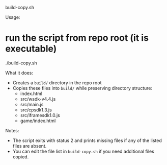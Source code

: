 build-copy.sh

Usage:

# run the script from repo root (it is executable)
./build-copy.sh

What it does:
- Creates a `build/` directory in the repo root
- Copies these files into `build/` while preserving directory structure:
  - index.html
  - src/wsdk-v4.4.js
  - src/main.js
  - src/cpsdk1.3.js
  - src/iframesdk1.0.js
  - game/index.html

Notes:
- The script exits with status 2 and prints missing files if any of the listed files are absent.
- You can edit the file list in `build-copy.sh` if you need additional files copied.
